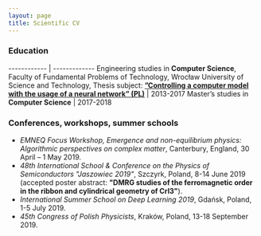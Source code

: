 ```yaml
---
layout: page
title: Scientific CV
---
```


### Education

------------ | -------------
Engineering studies in **Computer Science**, Faculty of Fundamental Problems of Technology, Wrocław University of Science and Technology, Thesis subject: [**”Controlling a computer model with the usage of a neural network” (PL)**](assets/eng_thesis.pdf) | 2013-2017
Master’s studies in **Computer Science** | 2017-2018



<!-- Master’s studies in **Computer Science**, Faculty of Fundamental Problems of Technology,
Wrocław University of Science and Technology, Specialization: **Algorithmics**,
Thesis subject: [**”Implementation of algorithms on a quantum
computer” (ENG)**](assets/msc_thesis.pdf) | 2017-2018 -->


### Conferences, workshops, summer schools

- *EMNEQ Focus Workshop, Emergence and non-equilibrium physics: Algorithmic perspectives on complex matter*, Canterbury, England, 30 April – 1 May 2019.
- *48th International School & Conference on the Physics of Semiconductors
"Jaszowiec 2019"*, Szczyrk, Poland, 8-14 June 2019 (accepted poster abstract: **"DMRG studies of the ferromagnetic order in the ribbon and cylindrical geometry of CrI3"**).
- *International Summer School on Deep Learning 2019*, Gdańsk, Poland, 1-5 July 2019.
- *45th Congress of Polish Physicists*, Kraków, Poland, 13-18 September 2019.
